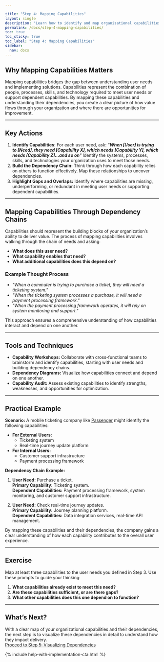 ```yaml
---

title: "Step 4: Mapping Capabilities"
layout: single
description: "Learn how to identify and map organizational capabilities to meet user needs effectively."
permalink: /docs/step-4-mapping-capabilities/
toc: true
toc_sticky: true
toc_label: "Step 4: Mapping Capabilities"
sidebar:
  nav: docs
---
```


## Why Mapping Capabilities Matters

Mapping capabilities bridges the gap between understanding user needs and implementing solutions. Capabilities represent the combination of people, processes, skills, and technology required to meet user needs or support dependent capabilities. By mapping these capabilities and understanding their dependencies, you create a clear picture of how value flows through your organization and where there are opportunities for improvement.

---

## Key Actions

1. **Identify Capabilities:** For each user need, ask: *"**When [User] is trying to [Need], they need [Capability X], which needs [Capability Y], which needs [Capability Z]...and so on**"* Identify the systems, processes, skills, and technologies your organization uses to meet those needs.
2. **Build the Dependency Chain:** Think through how each capability relies on others to function effectively. Map these relationships to uncover dependencies.
3. **Highlight Gaps and Overlaps:** Identify where capabilities are missing, underperforming, or redundant in meeting user needs or supporting dependent capabilities.

---

## Mapping Capabilities Through Dependency Chains

Capabilities should represent the building blocks of your organization’s ability to deliver value. The process of mapping capabilities involves walking through the chain of needs and asking:

- **What does this user need?**
- **What capability enables that need?**
- **What additional capabilities does this depend on?**

### Example Thought Process

- *"When a commuter is trying to purchase a ticket, they will need a ticketing system."*
- *"When the ticketing system processes a purchase, it will need a payment processing framework."*
- *"When the payment processing framework operates, it will rely on system monitoring and support."*

This approach ensures a comprehensive understanding of how capabilities interact and depend on one another.

---

## Tools and Techniques

- **Capability Workshops:** Collaborate with cross-functional teams to brainstorm and identify capabilities, starting with user needs and building dependency chains.
- **Dependency Diagrams:** Visualize how capabilities connect and depend on one another.
- **Capability Audit:** Assess existing capabilities to identify strengths, weaknesses, and opportunities for optimization.

---

## Practical Example

**Scenario:** A mobile ticketing company like [Passenger](/docs/examples/passenger) might identify the following capabilities:

- **For External Users:**
  - Ticketing system
  - Real-time journey update platform
- **For Internal Users:**
  - Customer support infrastructure
  - Payment processing framework

**Dependency Chain Example:**

1. **User Need:** Purchase a ticket.\
   **Primary Capability:** Ticketing system.\
   **Dependent Capabilities:** Payment processing framework, system monitoring, and customer support infrastructure.

2. **User Need:** Check real-time journey updates.\
   **Primary Capability:** Journey planning platform.\
   **Dependent Capabilities:** Data integration services, real-time API management.

By mapping these capabilities and their dependencies, the company gains a clear understanding of how each capability contributes to the overall user experience.

---

## Exercise

Map at least three capabilities to the user needs you defined in Step 3. Use these prompts to guide your thinking:

1. **What capabilities already exist to meet this need?**
2. **Are these capabilities sufficient, or are there gaps?**
3. **What other capabilities does this one depend on to function?**

---

## What’s Next?

With a clear map of your organizational capabilities and their dependencies, the next step is to visualize these dependencies in detail to understand how they impact delivery.\
[Proceed to Step 5: Visualizing Dependencies](/docs/step-5-visualizing-dependencies)

{% include help-with-implementation-cta.html %}
